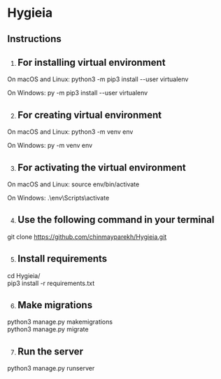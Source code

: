 # Hygieia

## Instructions

1. ## For installing virtual environment

On macOS and Linux:
python3 -m pip3  install --user virtualenv

On Windows:
py -m pip3 install --user virtualenv

2. ## For creating virtual environment
On macOS and Linux:
python3 -m venv env

On Windows:
py -m venv env

3. ## For activating the virtual environment

On macOS and Linux:
source env/bin/activate

On Windows:
.\env\Scripts\activate

4. ## Use the following command in your terminal
git clone https://github.com/chinmayparekh/Hygieia.git

5. ## Install requirements
cd Hygieia/ <br/>
pip3 install -r requirements.txt

6. ## Make migrations
python3 manage.py makemigrations <br/>
python3 manage.py migrate

7. ## Run the server
python3 manage.py runserver
